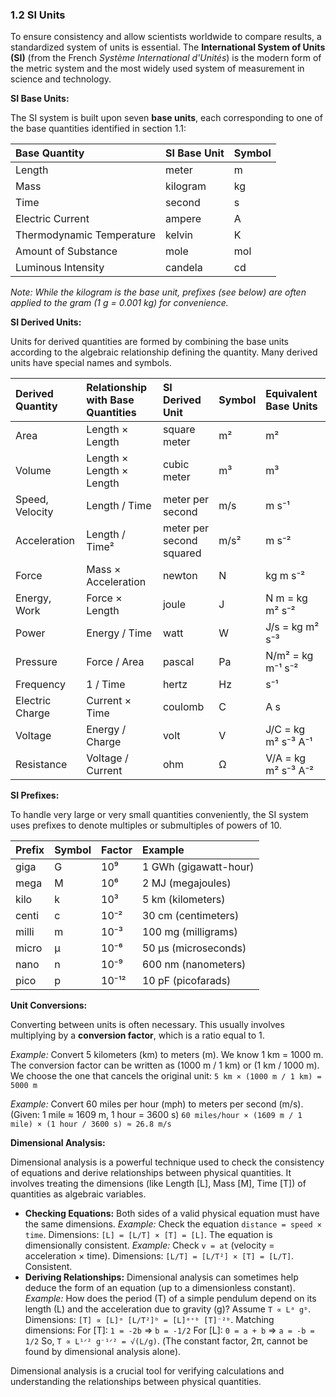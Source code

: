 ### 1.2 SI Units
To ensure consistency and allow scientists worldwide to compare results, a standardized system of units is essential. The **International System of Units (SI)** (from the French *Système International d'Unités*) is the modern form of the metric system and the most widely used system of measurement in science and technology.

**SI Base Units:**

The SI system is built upon seven **base units**, each corresponding to one of the base quantities identified in section 1.1:

| Base Quantity             | SI Base Unit | Symbol |
| :------------------------ | :----------- | :----- |
| Length                    | meter        | m      |
| Mass                      | kilogram     | kg     |
| Time                      | second       | s      |
| Electric Current          | ampere       | A      |
| Thermodynamic Temperature | kelvin       | K      |
| Amount of Substance       | mole         | mol    |
| Luminous Intensity        | candela      | cd     |

*Note: While the kilogram is the base unit, prefixes (see below) are often applied to the gram (1 g = 0.001 kg) for convenience.*

**SI Derived Units:**

Units for derived quantities are formed by combining the base units according to the algebraic relationship defining the quantity. Many derived units have special names and symbols.

| Derived Quantity | Relationship with Base Quantities | SI Derived Unit | Symbol | Equivalent Base Units |
| :--------------- | :-------------------------------- | :-------------- | :----- | :-------------------- |
| Area             | Length × Length                   | square meter    | m²     | m²                    |
| Volume           | Length × Length × Length          | cubic meter     | m³     | m³                    |
| Speed, Velocity  | Length / Time                     | meter per second| m/s    | m s⁻¹                 |
| Acceleration     | Length / Time²                    | meter per second squared | m/s² | m s⁻² |
| Force            | Mass × Acceleration               | newton          | N      | kg m s⁻²              |
| Energy, Work     | Force × Length                    | joule           | J      | N m = kg m² s⁻²       |
| Power            | Energy / Time                     | watt            | W      | J/s = kg m² s⁻³       |
| Pressure         | Force / Area                      | pascal          | Pa     | N/m² = kg m⁻¹ s⁻²     |
| Frequency        | 1 / Time                          | hertz           | Hz     | s⁻¹                   |
| Electric Charge  | Current × Time                    | coulomb         | C      | A s                   |
| Voltage          | Energy / Charge                   | volt            | V      | J/C = kg m² s⁻³ A⁻¹   |
| Resistance       | Voltage / Current                 | ohm             | Ω      | V/A = kg m² s⁻³ A⁻²   |

**SI Prefixes:**

To handle very large or very small quantities conveniently, the SI system uses prefixes to denote multiples or submultiples of powers of 10.

| Prefix | Symbol | Factor     | Example         |
| :----- | :----- | :--------- | :-------------- |
| giga   | G      | 10⁹        | 1 GWh (gigawatt-hour) |
| mega   | M      | 10⁶        | 2 MJ (megajoules) |
| kilo   | k      | 10³        | 5 km (kilometers) |
| centi  | c      | 10⁻²       | 30 cm (centimeters) |
| milli  | m      | 10⁻³       | 100 mg (milligrams) |
| micro  | µ      | 10⁻⁶       | 50 µs (microseconds) |
| nano   | n      | 10⁻⁹       | 600 nm (nanometers) |
| pico   | p      | 10⁻¹²      | 10 pF (picofarads) |

**Unit Conversions:**

Converting between units is often necessary. This usually involves multiplying by a **conversion factor**, which is a ratio equal to 1.

*Example:* Convert 5 kilometers (km) to meters (m).
We know 1 km = 1000 m. The conversion factor can be written as (1000 m / 1 km) or (1 km / 1000 m). We choose the one that cancels the original unit:
`5 km × (1000 m / 1 km) = 5000 m`

*Example:* Convert 60 miles per hour (mph) to meters per second (m/s).
(Given: 1 mile ≈ 1609 m, 1 hour = 3600 s)
`60 miles/hour × (1609 m / 1 mile) × (1 hour / 3600 s) ≈ 26.8 m/s`

**Dimensional Analysis:**

Dimensional analysis is a powerful technique used to check the consistency of equations and derive relationships between physical quantities. It involves treating the dimensions (like Length [L], Mass [M], Time [T]) of quantities as algebraic variables.

*   **Checking Equations:** Both sides of a valid physical equation must have the same dimensions.
    *Example:* Check the equation `distance = speed × time`.
    Dimensions: `[L] = [L/T] × [T] = [L]`. The equation is dimensionally consistent.
    *Example:* Check `v = at` (velocity = acceleration × time).
    Dimensions: `[L/T] = [L/T²] × [T] = [L/T]`. Consistent.
*   **Deriving Relationships:** Dimensional analysis can sometimes help deduce the form of an equation (up to a dimensionless constant).
    *Example:* How does the period (T) of a simple pendulum depend on its length (L) and the acceleration due to gravity (g)?
    Assume `T ∝ Lᵃ gᵇ`. Dimensions: `[T] ∝ [L]ᵃ [L/T²]ᵇ = [L]ᵃ⁺ᵇ [T]⁻²ᵇ`.
    Matching dimensions:
    For [T]: `1 = -2b` => `b = -1/2`
    For [L]: `0 = a + b` => `a = -b = 1/2`
    So, `T ∝ L¹ᐟ² g⁻¹ᐟ² = √(L/g)`. (The constant factor, 2π, cannot be found by dimensional analysis alone).

Dimensional analysis is a crucial tool for verifying calculations and understanding the relationships between physical quantities.